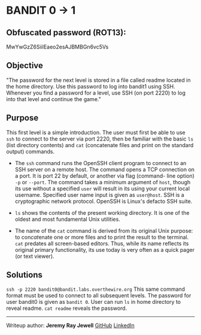 # BANDIT 0 -> 1 #

## Obfuscated password (ROT13): ##

MwYwGzZ6SiilEaeo2esAJBMBGn6vc5Vs

## Objective ##

"The password for the next level is stored in a file called readme 
located in the home directory. Use this password to log into bandit1 
using SSH. Whenever you find a password for a level, use SSH (on 
port 2220) to log into that level and continue the game."

## Purpose ##
	
This first level is a simple introduction. The user must first be
able to use `ssh` to connect to the server via port 2220, then be
familiar with the basic `ls` (list directory contents) and `cat` 
(concatenate files and print on the standard output) commands.

- The `ssh` command runs the OpenSSH client program to connect to
an SSH server on a remote host. The command opens a TCP connection
on a port. It is port 22 by default, or another via flag (command-
line option) `-p` or `--port`. The command takes a minimum argument
of `host`, though its use without a specified `user` will result in
its using your current local username. Specified user name input is
given as `user@host`. SSH is a cryptographic network protocol.
OpenSSH is Linux's defacto SSH suite.  

- `ls` shows the contents of the present working directory. It is
one of the oldest and most fundamental Unix utilities.  
	
- The name of the `cat` command is derived from its original Unix
purpose: to con*cat*enate one or more files and to print the result
to the terminal. `cat` predates all screen-based editors. Thus, 
while its name reflects its original primary functionality, its use 
today is very often as a quick pager (or text viewer).	

## Solutions ##
	
`ssh -p 2220 bandit0@bandit.labs.overthewire.org`
This same command format must be used to connect to all subsequent
levels.
The password for user bandit0 is given as `bandit 0`.
User can run `ls` in home directory to reveal readme.
`cat readme` reveals the password.

___

Writeup author: **Jeremy Ray Jewell**
[GitHub](https://github.com/jeremyrayjewell)
[LinkedIn](https://www.linkedin.com/in/jeremyrayjewell)